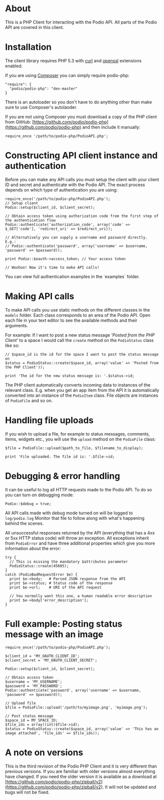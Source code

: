 # About
This is a PHP Client for interacting with the Podio API. All parts of the Podio API are covered in this client.

# Installation
The client library requires PHP 5.3 with [curl](http://php.net/manual/en/book.curl.php) and [openssl](http://php.net/manual/en/book.openssl.php) extensions enabled.

If you are using [Composer](http://getcomposer.org/) you can simply require podio-php:

    "require": {
      "podio/podio-php": "dev-master"
    }

There is an autoloader so you don't have to do anything other than make sure to use Composer's autolaoder.

If you are not using Composer you must download a copy of the PHP client from GitHub: [https://github.com/podio/podio-php](https://github.com/podio/podio-php) and then include it manually:

    require_once '/path/to/podio-php/PodioAPI.php';

# Constructing API client instance and authentication
Before you can make any API calls you must setup the client with your client ID and secret and authenticate with the Podio API. The exact process depends on which type of authentication you are using:

    require_once('/path/to/podio-php/PodioAPI.php');
    // Setup client
    Podio::setup($client_id, $client_secret);

    // Obtain access token using authorization code from the first step of the authentication flow
    Podio::authenticate('authorization_code', array('code' => $_GET['code'], 'redirect_uri' => $redirect_uri));

    // Alternatively you can supply a username and password directly. E.g.:
    // Podio::authenticate('password', array('username' => $username, 'password' => $password));

    print Podio::$oauth->access_token; // Your access token

    // Woohoo! Now it's time to make API calls!

You can view full authentication examples in the `examples´ folder.

# Making API calls
To make API calls you use static methods on the different classes in the `models` folder. Each class corresponds to an area of the Podio API. Open each file in your text editor to see the available methods and their arguments.

For example: If I want to post a new status message _'Posted from the PHP Client'_ to a space I would call the `create` method on the `PodioStatus` class like so:

    // $space_id is the id for the space I want to post the status message on
    $status = PodioStatus::create($space_id, array('value' => 'Posted from the PHP Client'));

    print 'The id for the new status message is: '.$status->id;

The PHP client automatically converts incoming data to instances of the relevant class. E.g. when you get an app item from the API it is automatically converted into an instance of the `PodioItem` class. File objects are instances of `PodioFile` and so on.

# Handling file uploads
If you wish to upload a file, for example to status messages, comments, items, widgets etc., you will use the `upload` method on the `PodioFile` class:

    $file = PodioFile::upload($path_to_file, $filename_to_display);

    print 'File uploaded. The file id is: '.$file->id;

# Debugging & error handling
It can be useful to log all HTTP requests made to the Podio API. To do so you can turn on debugging mode:

    Podio::$debug = true;

All API calls made with debug mode turned on will be logged to `log/podio.log` Monitor that file to follow along with what's happening behind the scenes.

All unsuccessful responses returned by the API (everything that has a 4xx or 5xx HTTP status code) will throw an exception. All exceptions inherit from `PodioError` and have three additional properties which give you more information about the error:

    try {
      // This is missing the mandatory $attributes parameter
      PodioStatus::create(45605);
    }
    catch (PodioBadRequestError $e) {
      print $e->body;   # Parsed JSON response from the API
      print $e->status; # Status code of the response
      print $e->url;    # URI of the API request

      // You normally want this one, a human readable error description
      print $e->body['error_description'];
    }


# Full example: Posting status message with an image
    require_once('/path/to/podio-php/PodioAPI.php');

    $client_id = 'MY_OAUTH_CLIENT_ID';
    $client_secret = 'MY_OAUTH_CLIENT_SECRET';

    Podio::setup($client_id, $client_secret);

    // Obtain access token
    $username = 'MY_USERNAME';
    $password = 'MY_PASSWORD';
    Podio::authenticate('password', array('username' => $username, 'password' => $password));

    // Upload file
    $file = PodioFile::upload('/path/to/myimage.png', 'myimage.png');

    // Post status message
    $space_id = MY_SPACE_ID;
    $file_ids = array((int)$file->id);
    $status = PodioStatus::create($space_id, array('value' => 'This has an image attached', 'file_ids' => $file_ids));

# A note on versions
This is the third revision of the Podio PHP Client and it is very different than previous versions. If you are familiar with older versions almost everything have changed. If you need the older version it is available as a download at [https://github.com/podio/podio-php/zipball/v2](https://github.com/podio/podio-php/zipball/v2). It will not be updated and bugs will not be fixed.

